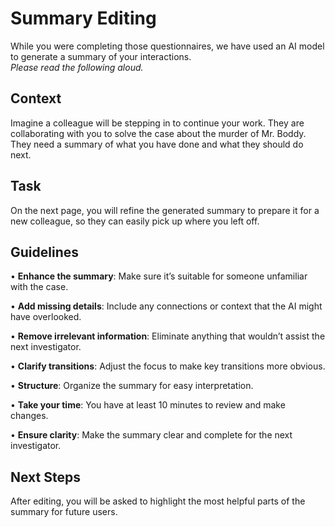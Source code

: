 # Summary Editing

While you were completing those questionnaires, we have used an AI model to generate a summary of your interactions.  
*Please read the following aloud.*

## Context

Imagine a colleague will be stepping in to continue your work. They are collaborating with you to solve the case about the murder of Mr. Boddy. They need a summary of what you have done and what they should do next.

## Task

On the next page, you will refine the generated summary to prepare it for a new colleague, so they can easily pick up where you left off.

## Guidelines

• **Enhance the summary**: Make sure it’s suitable for someone unfamiliar with the case.

• **Add missing details**: Include any connections or context that the AI might have overlooked.

• **Remove irrelevant information**: Eliminate anything that wouldn’t assist the next investigator.

• **Clarify transitions**: Adjust the focus to make key transitions more obvious.

• **Structure**: Organize the summary for easy interpretation.

• **Take your time**: You have at least 10 minutes to review and make changes.

• **Ensure clarity**: Make the summary clear and complete for the next investigator.

## Next Steps

After editing, you will be asked to highlight the most helpful parts of the summary for future users.
